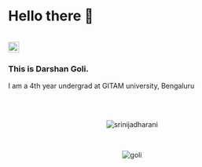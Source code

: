 <h1>Hello there 👋</h1><br>
<a href="https://www.linkedin.com/in/darshangoli/">
    <img alt="LinkedIN" width="22px" src="https://raw.githubusercontent.com/peterthehan/peterthehan/master/assets/linkedin.svg" />
  </a>
<h3>This is Darshan Goli.</h3>
<p>I am a 4th year undergrad at GITAM university, Bengaluru</p>
<br><br>
<p align="center"><img align="center" src="https://github-readme-stats.vercel.app/api/top-langs?username=darshangoli&show_icons=true&locale=en&layout=compact&theme=midnight-purple" alt="srinijadharani" /></p>
<br>
 <p align = "center"><img align="center" src="https://github-readme-streak-stats.herokuapp.com/?user=darshangoli&theme=midnight-purple" alt="goli" /></p>
<br>
<p align="center">
